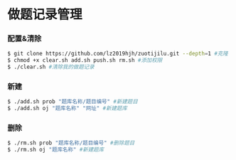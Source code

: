 # 做题记录管理

### 配置&清除

```bash
$ git clone https://github.com/lz2019hjh/zuotijilu.git --depth=1 #克隆
$ chmod +x clear.sh add.sh push.sh rm.sh #添加权限  
$ ./clear.sh #清除我的做题记录
```

### 新建

```bash 
$ ./add.sh prob "题库名称/题目编号" #新建题目
$ ./add.sh oj "题库名称" "网址" #新建题库
```

### 删除

```bash
$ ./rm.sh prob "题库名称/题目编号" #删除题目
$ ./rm.sh oj "题库名称" #新建题库
```
